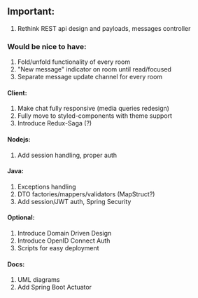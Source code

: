 ## Important:
1. Rethink REST api design and payloads, messages controller

### Would be nice to have:
1. Fold/unfold functionality of every room
2. "New message" indicator on room until read/focused
3. Separate message update channel for every room

#### Client:
1. Make chat fully responsive (media queries redesign)
2. Fully move to styled-components with theme support
3. Introduce Redux-Saga (?)

#### Nodejs:
1. Add session handling, proper auth

#### Java:
1. Exceptions handling
2. DTO factories/mappers/validators (MapStruct?)
3. Add session/JWT auth, Spring Security

#### Optional:
1. Introduce Domain Driven Design
2. Introduce OpenID Connect Auth
3. Scripts for easy deployment

#### Docs:
1. UML diagrams
2. Add Spring Boot Actuator
